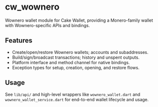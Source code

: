 # cw_wownero

Wownero wallet module for Cake Wallet, providing a Monero-family wallet with Wownero-specific APIs and bindings.

## Features

- Create/open/restore Wownero wallets; accounts and subaddresses.
- Build/sign/broadcast transactions; history and unspent outputs.
- Platform interface and method channel for native bindings.
- Exception types for setup, creation, opening, and restore flows.

## Usage

See `lib/api/` and high-level wrappers like `wownero_wallet.dart` and `wownero_wallet_service.dart` for end-to-end wallet lifecycle and usage.
